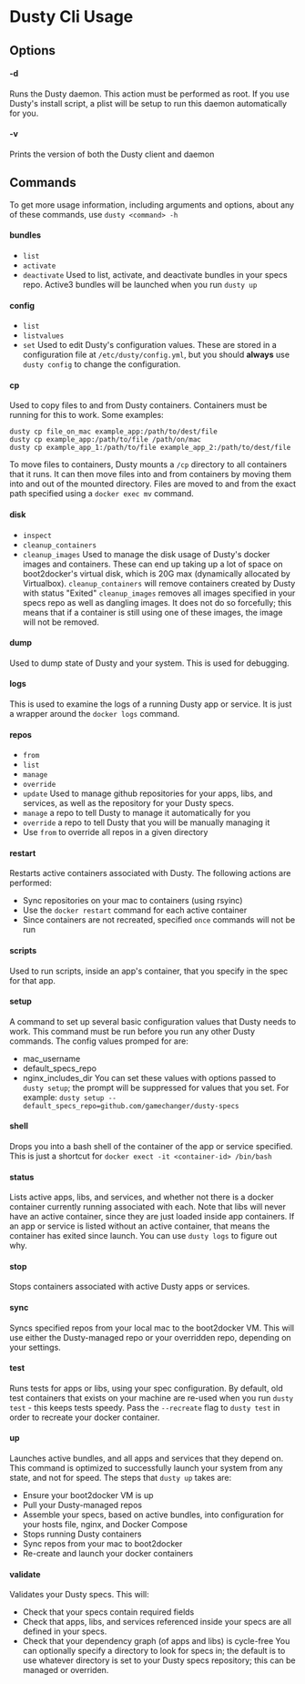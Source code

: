 # Dusty Cli Usage

## Options

#### -d

Runs the Dusty daemon.  This action must be performed as root.
If you use Dusty's install script, a plist will be setup to run
this daemon automatically for you.

#### -v

Prints the version of both the Dusty client and daemon

## Commands

To get more usage information, including arguments and options,
 about any of these commands, use `dusty <command> -h`

#### bundles
* `list`
* `activate`
* `deactivate`
Used to list, activate, and deactivate bundles in your specs repo.  Active3
bundles will be launched when you run `dusty up`

#### config
* `list`
* `listvalues`
* `set`
Used to edit Dusty's configuration values. These are stored in a configuration file
at `/etc/dusty/config.yml`, but you should **always** use `dusty config` to change
the configuration.

#### cp
Used to copy files to and from Dusty containers.  Containers must be running for this
to work.
Some examples:
```
dusty cp file_on_mac example_app:/path/to/dest/file
dusty cp example_app:/path/to/file /path/on/mac
dusty cp example_app_1:/path/to/file example_app_2:/path/to/dest/file
```
To move files to containers, Dusty mounts a `/cp` directory to all containers that
it runs.  It can then move files into and from containers by moving them into and
out of the mounted directory.  Files are moved to and from the exact path specified
using a `docker exec mv` command.

#### disk
* `inspect`
* `cleanup_containers`
* `cleanup_images`
Used to manage the disk usage of Dusty's docker images and containers.  These can end
up taking up a lot of space on boot2docker's virtual disk, which is 20G max (dynamically
allocated by Virtualbox).
`cleanup_containers` will remove containers created by Dusty with status "Exited"
`cleanup_images` removes all images specified in your specs repo as well as dangling
images.  It does not do so forcefully; this means that if a container is still using
one of these images, the image will not be removed.

#### dump
Used to dump state of Dusty and your system.  This is used for debugging.

#### logs
This is used to examine the logs of a running Dusty app or service.  It is just
a wrapper around the `docker logs` command.

#### repos
* `from`
* `list`
* `manage`
* `override`
* `update`
Used to manage github repositories for your apps, libs, and services, as well as the
repository for your Dusty specs.
* `manage` a repo to tell Dusty to manage it automatically for you
* `override` a repo to tell Dusty that you will be manually managing it
* Use `from` to override all repos in a given directory

#### restart
Restarts active containers associated with Dusty.  The following actions are performed:
* Sync repositories on your mac to containers (using rsyinc)
* Use the `docker restart` command for each active container
* Since containers are not recreated, specified `once` commands will not be run

#### scripts
Used to run scripts, inside an app's container, that you specify in the spec for that
app.

#### setup
A command to set up several basic configuration values that Dusty needs to work.  This
command must be run before you run any other Dusty commands.  The config values promped
for are:
* mac_username
* default_specs_repo
* nginx_includes_dir
You can set these values with options passed to `dusty setup`; the prompt will be
suppressed for values that you set.  For example:
`dusty setup --default_specs_repo=github.com/gamechanger/dusty-specs`

#### shell
Drops you into a bash shell of the container of the app or service specified.  This is
just a shortcut for `docker exect -it <container-id> /bin/bash`

#### status
Lists active apps, libs, and services, and whether not there is a docker container currently
running associated with each.  Note that libs will never have an active container, since
they are just loaded inside app containers.  If an app or service is listed without an active
container, that means the container has exited since launch.  You can use `dusty logs` to
figure out why.

#### stop
Stops containers associated with active Dusty apps or services.

#### sync
Syncs specified repos from your local mac to the boot2docker VM. This will use either the
Dusty-managed repo or your overridden repo, depending on your settings.

#### test
Runs tests for apps or libs, using your spec configuration. By default, old test containers
that exists on your machine are re-used when you run `dusty test` - this keeps tests speedy.
Pass the `--recreate` flag to `dusty test` in order to recreate your docker container.

#### up
Launches active bundles, and all apps and services that they depend on.  This command is
optimized to successfully launch your system from any state, and not for speed.  The steps
that `dusty up` takes are:
* Ensure your boot2docker VM is up
* Pull your Dusty-managed repos
* Assemble your specs, based on active bundles, into configuration for your hosts file, nginx,
and Docker Compose
* Stops running Dusty containers
* Sync repos from your mac to boot2docker
* Re-create and launch your docker containers


#### validate
Validates your Dusty specs.  This will:
* Check that your specs contain required fields
* Check that apps, libs, and services referenced inside your specs are all defined in your specs.
* Check that your dependency graph (of apps and libs) is cycle-free
You can optionally specify a directory to look for specs in; the default is to use whatever
directory is set to your Dusty specs repository; this can be managed or overriden.
